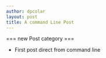```yaml
---
author: dpcolar
layout: post
title: A command Line Post
---
```


=== new Post category ===
* First post direct from command line

